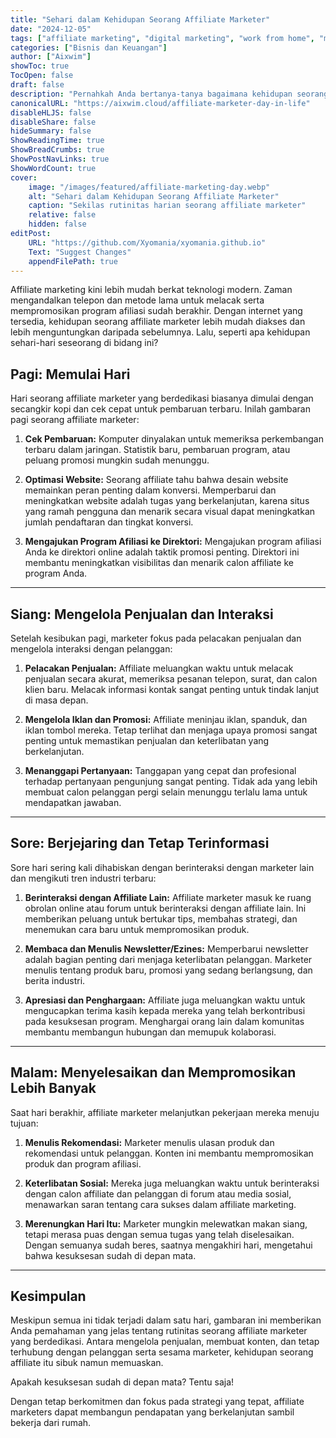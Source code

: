 ```yaml
---
title: "Sehari dalam Kehidupan Seorang Affiliate Marketer"
date: "2024-12-05"
tags: ["affiliate marketing", "digital marketing", "work from home", "marketing day", "affiliate tips"]
categories: ["Bisnis dan Keuangan"]
author: ["Aixwim"]
showToc: true
TocOpen: false
draft: false
description: "Pernahkah Anda bertanya-tanya bagaimana kehidupan seorang affiliate marketer sehari-hari? Berikut sekilas rutinitas harian seorang affiliate marketer yang berdedikasi."
canonicalURL: "https://aixwim.cloud/affiliate-marketer-day-in-life"
disableHLJS: false
disableShare: false
hideSummary: false
ShowReadingTime: true
ShowBreadCrumbs: true
ShowPostNavLinks: true
ShowWordCount: true
cover:
    image: "/images/featured/affiliate-marketing-day.webp"
    alt: "Sehari dalam Kehidupan Seorang Affiliate Marketer"
    caption: "Sekilas rutinitas harian seorang affiliate marketer"
    relative: false
    hidden: false
editPost:
    URL: "https://github.com/Xyomania/xyomania.github.io"
    Text: "Suggest Changes"
    appendFilePath: true
---
```


Affiliate marketing kini lebih mudah berkat teknologi modern. Zaman mengandalkan telepon dan metode lama untuk melacak serta mempromosikan program afiliasi sudah berakhir. Dengan internet yang tersedia, kehidupan seorang affiliate marketer lebih mudah diakses dan lebih menguntungkan daripada sebelumnya. Lalu, seperti apa kehidupan sehari-hari seseorang di bidang ini?

<!--more-->

## Pagi: Memulai Hari

Hari seorang affiliate marketer yang berdedikasi biasanya dimulai dengan secangkir kopi dan cek cepat untuk pembaruan terbaru. Inilah gambaran pagi seorang affiliate marketer:

1. **Cek Pembaruan:** Komputer dinyalakan untuk memeriksa perkembangan terbaru dalam jaringan. Statistik baru, pembaruan program, atau peluang promosi mungkin sudah menunggu.

2. **Optimasi Website:** Seorang affiliate tahu bahwa desain website memainkan peran penting dalam konversi. Memperbarui dan meningkatkan website adalah tugas yang berkelanjutan, karena situs yang ramah pengguna dan menarik secara visual dapat meningkatkan jumlah pendaftaran dan tingkat konversi.

3. **Mengajukan Program Afiliasi ke Direktori:** Mengajukan program afiliasi Anda ke direktori online adalah taktik promosi penting. Direktori ini membantu meningkatkan visibilitas dan menarik calon affiliate ke program Anda.

---

## Siang: Mengelola Penjualan dan Interaksi

Setelah kesibukan pagi, marketer fokus pada pelacakan penjualan dan mengelola interaksi dengan pelanggan:

1. **Pelacakan Penjualan:** Affiliate meluangkan waktu untuk melacak penjualan secara akurat, memeriksa pesanan telepon, surat, dan calon klien baru. Melacak informasi kontak sangat penting untuk tindak lanjut di masa depan.

2. **Mengelola Iklan dan Promosi:** Affiliate meninjau iklan, spanduk, dan iklan tombol mereka. Tetap terlihat dan menjaga upaya promosi sangat penting untuk memastikan penjualan dan keterlibatan yang berkelanjutan.

3. **Menanggapi Pertanyaan:** Tanggapan yang cepat dan profesional terhadap pertanyaan pengunjung sangat penting. Tidak ada yang lebih membuat calon pelanggan pergi selain menunggu terlalu lama untuk mendapatkan jawaban.

---

## Sore: Berjejaring dan Tetap Terinformasi

Sore hari sering kali dihabiskan dengan berinteraksi dengan marketer lain dan mengikuti tren industri terbaru:

1. **Berinteraksi dengan Affiliate Lain:** Affiliate marketer masuk ke ruang obrolan online atau forum untuk berinteraksi dengan affiliate lain. Ini memberikan peluang untuk bertukar tips, membahas strategi, dan menemukan cara baru untuk mempromosikan produk.

2. **Membaca dan Menulis Newsletter/Ezines:** Memperbarui newsletter adalah bagian penting dari menjaga keterlibatan pelanggan. Marketer menulis tentang produk baru, promosi yang sedang berlangsung, dan berita industri.

3. **Apresiasi dan Penghargaan:** Affiliate juga meluangkan waktu untuk mengucapkan terima kasih kepada mereka yang telah berkontribusi pada kesuksesan program. Menghargai orang lain dalam komunitas membantu membangun hubungan dan memupuk kolaborasi.

---

## Malam: Menyelesaikan dan Mempromosikan Lebih Banyak

Saat hari berakhir, affiliate marketer melanjutkan pekerjaan mereka menuju tujuan:

1. **Menulis Rekomendasi:** Marketer menulis ulasan produk dan rekomendasi untuk pelanggan. Konten ini membantu mempromosikan produk dan program afiliasi.

2. **Keterlibatan Sosial:** Mereka juga meluangkan waktu untuk berinteraksi dengan calon affiliate dan pelanggan di forum atau media sosial, menawarkan saran tentang cara sukses dalam affiliate marketing.

3. **Merenungkan Hari Itu:** Marketer mungkin melewatkan makan siang, tetapi merasa puas dengan semua tugas yang telah diselesaikan. Dengan semuanya sudah beres, saatnya mengakhiri hari, mengetahui bahwa kesuksesan sudah di depan mata.

---

## Kesimpulan

Meskipun semua ini tidak terjadi dalam satu hari, gambaran ini memberikan Anda pemahaman yang jelas tentang rutinitas seorang affiliate marketer yang berdedikasi. Antara mengelola penjualan, membuat konten, dan tetap terhubung dengan pelanggan serta sesama marketer, kehidupan seorang affiliate itu sibuk namun memuaskan.

Apakah kesuksesan sudah di depan mata? Tentu saja!

Dengan tetap berkomitmen dan fokus pada strategi yang tepat, affiliate marketers dapat membangun pendapatan yang berkelanjutan sambil bekerja dari rumah.
